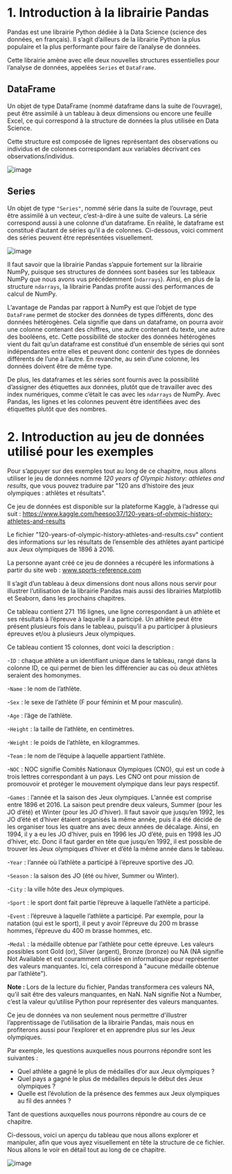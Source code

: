 # 1. Introduction à la librairie Pandas

Pandas est une librairie Python dédiée à la Data Science (science des données, en français). 
Il s’agit d’ailleurs de la librairie Python la plus populaire et la plus performante pour faire de l’analyse de données.

Cette librairie amène avec elle deux nouvelles structures essentielles pour l’analyse de données, appelées ```Series``` et ```DataFrame```. 

## DataFrame

Un objet de type DataFrame (nommé dataframe dans la suite de l’ouvrage), 
peut être assimilé à un tableau à deux dimensions ou encore une feuille Excel, 
ce qui correspond à la structure de données la plus utilisée en Data Science. 

Cette structure est composée de lignes représentant des observations ou individus et de 
colonnes correspondant aux variables décrivant ces observations/individus.

![image](https://github.com/user-attachments/assets/6b1df1e4-a864-481d-b928-45f186afd4fb)

## Series

Un objet de type ```"Series"```, nommé série dans la suite de l’ouvrage, peut être assimilé à un vecteur, 
c’est-à-dire à une suite de valeurs. La série correspond aussi à une colonne d’un dataframe. 
En réalité, le dataframe est constitué d’autant de séries qu’il a de colonnes. 
Ci-dessous, voici comment des séries peuvent être représentées visuellement.

![image](https://github.com/user-attachments/assets/d11c9fff-5f8b-40ed-88be-96eef7cf2168)


Il faut savoir que la librairie Pandas s’appuie fortement sur la librairie NumPy, 
puisque ses structures de données sont basées sur les tableaux NumPy que nous avons vus précédemment (```ndarrays```). 
Ainsi, en plus de la structure ```ndarrays```, la librairie Pandas profite aussi des performances de calcul de NumPy.

L’avantage de Pandas par rapport à NumPy est que l’objet de type ```DataFrame``` permet de stocker des données de types différents, 
donc des données hétérogènes. 
Cela signifie que dans un dataframe, on pourra avoir une colonne contenant des chiffres, une autre contenant du texte, une autre des booléens, etc. 
Cette possibilité de stocker des données hétérogènes vient du fait qu’un dataframe est constitué d’un ensemble de séries qui sont indépendantes entre elles 
et peuvent donc contenir des types de données différents de l’une à l’autre. 
En revanche, au sein d’une colonne, les données doivent être de même type.

De plus, les dataframes et les séries sont fournis avec la possibilité d’assigner des étiquettes aux données, 
plutôt que de travailler avec des index numériques, comme c’était le cas avec les ```ndarrays``` de NumPy. 
Avec Pandas, les lignes et les colonnes peuvent être identifiées avec des étiquettes plutôt que des nombres.

# 2. Introduction au jeu de données utilisé pour les exemples

Pour s’appuyer sur des exemples tout au long de ce chapitre, nous allons utiliser le jeu de données nommé 
_120 years of Olympic history: athletes and results_, que vous pouvez traduire par "120 ans d’histoire des jeux olympiques : athlètes et résultats". 

Ce jeu de données est disponible sur la plateforme Kaggle, à l’adresse qui suit : 
https://www.kaggle.com/heesoo37/120-years-of-olympic-history-athletes-and-results

Le fichier "120-years-of-olympic-history-athletes-and-results.csv" contient des informations sur les résultats de l’ensemble des athlètes 
ayant participé aux Jeux olympiques de 1896 à 2016. 

La personne ayant créé ce jeu de données a récupéré les informations à partir du site web : www.sports-reference.com

Il s’agit d’un tableau à deux dimensions dont nous allons nous servir pour illustrer l’utilisation de la librairie Pandas 
mais aussi des librairies Matplotlib et Seaborn, dans les prochains chapitres.

Ce tableau contient 271  116 lignes, une ligne correspondant à un athlète et ses résultats à l’épreuve à laquelle il a participé. 
Un athlète peut être présent plusieurs fois dans le tableau, puisqu’il a pu participer à plusieurs épreuves et/ou à plusieurs Jeux olympiques.

Ce tableau contient 15 colonnes, dont voici la description :

-```ID``` : chaque athlète a un identifiant unique dans le tableau, rangé dans la colonne ID, 
ce qui permet de bien les différencier au cas où deux athlètes seraient des homonymes.

-```Name``` : le nom de l’athlète.

-```Sex``` : le sexe de l’athlète (F pour féminin et M pour masculin).

-```Age``` : l’âge de l’athlète.

-```Height``` : la taille de l’athlète, en centimètres.

-```Weight``` : le poids de l’athlète, en kilogrammes.

-```Team``` : le nom de l’équipe à laquelle appartient l’athlète.

-```NOC``` : NOC signifie Comités Nationaux Olympiques (CNO), qui est un code à trois lettres correspondant à un pays. 
Les CNO ont pour mission de promouvoir et protéger le mouvement olympique dans leur pays respectif.

-```Games``` : l’année et la saison des Jeux olympiques. L’année est comprise entre 1896 et 2016. 
La saison peut prendre deux valeurs, Summer (pour les JO d’été) et Winter (pour les JO d’hiver). 
Il faut savoir que jusqu’en 1992, les JO d’été et d’hiver étaient organisés la même année, 
puis il a été décidé de les organiser tous les quatre ans avec deux années de décalage. 
Ainsi, en 1994, il y a eu les JO d’hiver, puis en 1996 les JO d’été, puis en 1998 les JO d’hiver, etc. 
Donc il faut garder en tête que jusqu’en 1992, 
il est possible de trouver les Jeux olympiques d’hiver et d’été la même année dans le tableau.

-```Year``` : l’année où l’athlète a participé à l’épreuve sportive des JO.

-```Season``` : la saison des JO (été ou hiver, Summer ou Winter).

-```City``` : la ville hôte des Jeux olympiques.

-```Sport``` : le sport dont fait partie l’épreuve à laquelle l’athlète a participé.

-```Event``` : l’épreuve à laquelle l’athlète a participé. 
Par exemple, pour la natation (qui est le sport), il peut y avoir l’épreuve du 200 m brasse hommes, 
l’épreuve du 400 m brasse hommes, etc.

-```Medal``` : la médaille obtenue par l’athlète pour cette épreuve. 
Les valeurs possibles sont Gold (or), Silver (argent), Bronze (bronze) ou 
NA (NA signifie Not Available et est couramment utilisée en informatique pour représenter des valeurs manquantes. 
Ici, cela correspond à "aucune médaille obtenue par l’athlète").

__Note :__
Lors de la lecture du fichier, Pandas transformera ces valeurs NA, qu’il sait être des valeurs manquantes, en NaN. 
NaN signifie Not a Number, c’est la valeur qu’utilise Python pour représenter des valeurs manquantes.

Ce jeu de données va non seulement nous permettre d’illustrer l’apprentissage de l’utilisation de la librairie Pandas, 
mais nous en profiterons aussi pour l’explorer et en apprendre plus sur les Jeux olympiques.

Par exemple, les questions auxquelles nous pourrons répondre sont les suivantes :

- Quel athlète a gagné le plus de médailles d’or aux Jeux olympiques ?
- Quel pays a gagné le plus de médailles depuis le début des Jeux olympiques ?
- Quelle est l’évolution de la présence des femmes aux Jeux olympiques au fil des années ?

Tant de questions auxquelles nous pourrons répondre au cours de ce chapitre.

Ci-dessous, voici un aperçu du tableau que nous allons explorer et manipuler, afin que vous ayez visuellement en tête la structure de ce fichier. 
Nous allons le voir en détail tout au long de ce chapitre.

![image](https://github.com/user-attachments/assets/a826fe97-7d39-4c5f-8a53-95cb6b2b3862)

